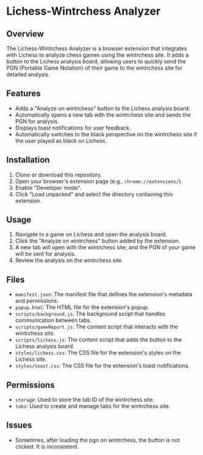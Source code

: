 # Lichess-Wintrchess Analyzer

## Overview

The Lichess-Wintrchess Analyzer is a browser extension that integrates with Lichess to analyze chess games using the wintrchess site. It adds a button to the Lichess analysis board, allowing users to quickly send the PGN (Portable Game Notation) of their game to the wintrchess site for detailed analysis.

## Features

- Adds a "Analyze on wintrchess" button to the Lichess analysis board.
- Automatically opens a new tab with the wintrchess site and sends the PGN for analysis.
- Displays toast notifications for user feedback.
- Automatically switches to the black perspective on the wintrchess site if the user played as black on Lichess.

## Installation

1. Clone or download this repository.
2. Open your browser's extension page (e.g., `chrome://extensions/`).
3. Enable "Developer mode".
4. Click "Load unpacked" and select the directory containing this extension.

## Usage

1. Navigate to a game on Lichess and open the analysis board.
2. Click the "Analyze on wintrchess" button added by the extension.
3. A new tab will open with the wintrchess site, and the PGN of your game will be sent for analysis.
4. Review the analysis on the wintrchess site.

## Files

- `manifest.json`: The manifest file that defines the extension's metadata and permissions.
- `popup.html`: The HTML file for the extension's popup.
- `scripts/background.js`: The background script that handles communication between tabs.
- `scripts/gameReport.js`: The content script that interacts with the wintrchess site.
- `scripts/lichess.js`: The content script that adds the button to the Lichess analysis board.
- `styles/lichess.css`: The CSS file for the extension's styles on the Lichess site.
- `styles/toast.css`: The CSS file for the extension's toast notifications.

## Permissions

- `storage`: Used to store the tab ID of the wintrchess site.
- `tabs`: Used to create and manage tabs for the wintrchess site.

## Issues

- Sometimes, after loading the pgn on wintrchess, the button is not clicked. It is inconsistent.  